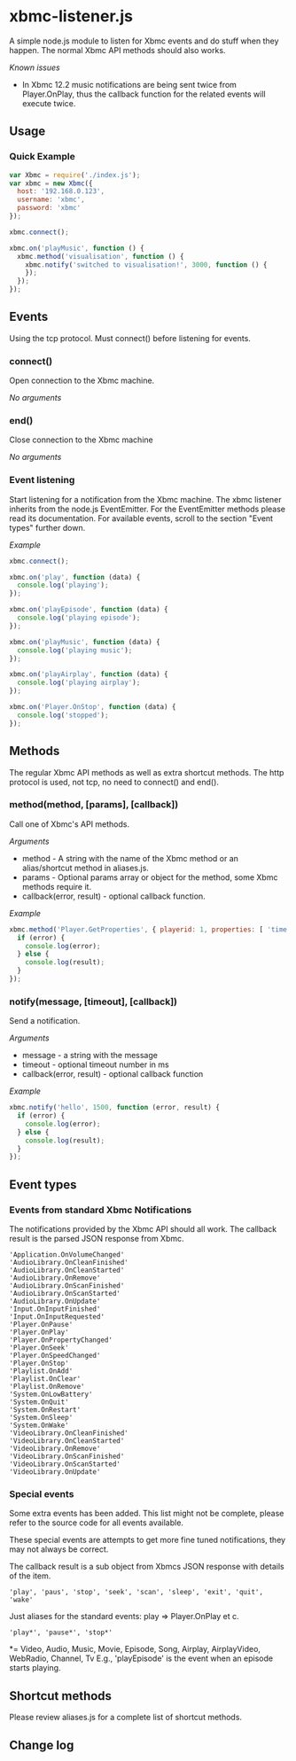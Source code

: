 # xbmc-listener.js

A simple node.js module to listen for Xbmc events and do stuff when they happen. The normal Xbmc API methods should also works.

_Known issues_
- In Xbmc 12.2 music notifications are being sent twice from Player.OnPlay, thus the callback function for the related events will execute twice.


## Usage

### Quick Example
```javascript
var Xbmc = require('./index.js');
var xbmc = new Xbmc({
  host: '192.168.0.123',
  username: 'xbmc',
  password: 'xbmc'
});

xbmc.connect();

xbmc.on('playMusic', function () {
  xbmc.method('visualisation', function () {
    xbmc.notify('switched to visualisation!', 3000, function () {
    });
  });
});
```


## Events

Using the tcp protocol. Must connect() before listening for events.

### connect()
Open connection to the Xbmc machine.

*No arguments*

### end()
Close connection to the Xbmc machine

*No arguments*

### Event listening
Start listening for a notification from the Xbmc machine. The xbmc listener inherits from the node.js EventEmitter. For the EventEmitter methods please read its documentation. For available events, scroll to the section "Event types" further down.

_Example_
```javascript
xbmc.connect();

xbmc.on('play', function (data) {
  console.log('playing');
});

xbmc.on('playEpisode', function (data) {
  console.log('playing episode');
});

xbmc.on('playMusic', function (data) {
  console.log('playing music');
});

xbmc.on('playAirplay', function (data) {
  console.log('playing airplay');
});

xbmc.on('Player.OnStop', function (data) {
  console.log('stopped');
});
```

## Methods

The regular Xbmc API methods as well as extra shortcut methods. The http protocol is used, not tcp, no need to connect() and end().

### method(method, [params], [callback])
Call one of Xbmc's API methods.

_Arguments_
* method - A string with the name of the Xbmc method or an alias/shortcut method in aliases.js.
* params - Optional params array or object for the method, some Xbmc methods require it.
* callback(error, result) - optional callback function.

_Example_
```javascript
xbmc.method('Player.GetProperties', { playerid: 1, properties: [ 'time' ]}, function (error, result) {
  if (error) {
    console.log(error);
  } else {
    console.log(result);
  }
});
```

### notify(message, [timeout], [callback])
Send a notification.

_Arguments_
* message - a string with the message
* timeout - optional timeout number in ms
* callback(error, result) - optional callback function

_Example_
```javascript
xbmc.notify('hello', 1500, function (error, result) {
  if (error) {
    console.log(error);
  } else {
    console.log(result);
  }
});
```


## Event types

### Events from standard Xbmc Notifications
The notifications provided by the Xbmc API should all work. The callback result
is the parsed JSON response from Xbmc.
```
'Application.OnVolumeChanged'
'AudioLibrary.OnCleanFinished'
'AudioLibrary.OnCleanStarted'
'AudioLibrary.OnRemove'
'AudioLibrary.OnScanFinished'
'AudioLibrary.OnScanStarted'
'AudioLibrary.OnUpdate'
'Input.OnInputFinished'
'Input.OnInputRequested'
'Player.OnPause'
'Player.OnPlay'
'Player.OnPropertyChanged'
'Player.OnSeek'
'Player.OnSpeedChanged'
'Player.OnStop'
'Playlist.OnAdd'
'Playlist.OnClear'
'Playlist.OnRemove'
'System.OnLowBattery'
'System.OnQuit'
'System.OnRestart'
'System.OnSleep'
'System.OnWake'
'VideoLibrary.OnCleanFinished'
'VideoLibrary.OnCleanStarted'
'VideoLibrary.OnRemove'
'VideoLibrary.OnScanFinished'
'VideoLibrary.OnScanStarted'
'VideoLibrary.OnUpdate'
```

### Special events
Some extra events has been added. This list might not be complete, please refer to the source code for all events available.

These special events are attempts to get more fine tuned notifications, they may not always be correct.

The callback result is a sub object from Xbmcs JSON response with details of the item.
```
'play', 'paus', 'stop', 'seek', 'scan', 'sleep', 'exit', 'quit', 'wake'
```
Just aliases for the standard events: play => Player.OnPlay et c.

```
'play*', 'pause*', 'stop*'
```
*= Video, Audio, Music, Movie, Episode, Song, Airplay, AirplayVideo, WebRadio, Channel, Tv
E.g., 'playEpisode' is the event when an episode starts playing.

## Shortcut methods

Please review aliases.js for a complete list of shortcut methods.

## Change log
